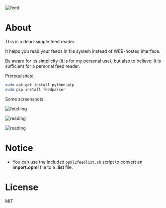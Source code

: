 ![feed](https://raw.githubusercontent.com/t-k-/tkfeedr/master/img/feed.png)

# About
This is a dead-simple feed reader.

It helps you read your feeds in file system instead of WEB-hosted interface.

Be aware for its simplicity (it is for my personal use), but also to believe: It is sufficient for a personal feed reader.

Prerequisites:
```bash
sudo apt-get install python-pip
sudo pip install feedparser
```

Some screenshots:

![fetching](https://raw.githubusercontent.com/t-k-/tkfeedr/master/img/screenshot0.png)

![reading](https://raw.githubusercontent.com/t-k-/tkfeedr/master/img/screenshot1.png)

![reading](https://raw.githubusercontent.com/t-k-/tkfeedr/master/img/screenshot2.png)

# Notice 
+ You can use the included `opml2feedlist.sh` script to convert an **import.opml** file to a **.list** file.

# License 
MIT
